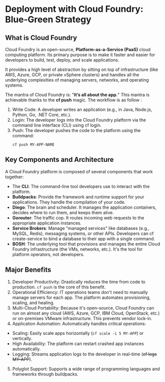 # Deployment with Cloud Foundry: Blue-Green Strategy

## What is Cloud Foundry

Cloud Foundry is an open-source, **Platform-as-a-Service (PaaS)** cloud computing platform. Its primary purpose is to make it faster and easier for developers to build, test, deploy, and scale applications.

It provides a high level of abstraction by sitting on top of infrastructure (like AWS, Azure, GCP, or private vSphere clusters) and handles all the underlying complexities of managing servers, networks, and operating systems.

The mantra of Cloud Foundry is: "**It’s all about the app.**" This mantra is achievable thanks to the **cf push** magic. The workflow is as follow :
1. Write Code: A developer writes an application (e.g., in Java, Node.js, Python, Go, .NET Core, etc.).
2. Login: The developer logs into the Cloud Foundry platform via the command line interface (CLI) using cf login.
3. Push: The developer pushes the code to the platform using the command:
   ```
   cf push MY-APP-NAME
   ```

## Key Components and Architecture

A Cloud Foundry platform is composed of several components that work together:
* The **CLI**: The command-line tool developers use to interact with the platform.
* **Buildpacks**: Provide the framework and runtime support for your applications. They handle the compilation of your code.
* **Diego**: The brain and scheduler. It manages the application containers, decides where to run them, and keeps them alive.
* **Gorouter**: The traffic cop. It routes incoming web requests to the appropriate application instances.
* **Service Brokers**: Manage "managed services" like databases (e.g., MySQL, Redis), messaging systems, or other APIs. Developers can cf create-service to bind a database to their app with a single command.
* **BOSH**: The underlying tool that provisions and manages the entire Cloud Foundry infrastructure (the VMs, networks, etc.). It's the tool for platform operators, not developers.

## Major Benefits
1. Developer Productivity: Drastically reduces the time from code to production. ```cf push``` is the core of this benefit.
2. Operational Efficiency: IT operations teams don't need to manually manage servers for each app. The platform automates provisioning, scaling, and healing.
3. Multi-Cloud Portability: Because it's open-source, Cloud Foundry can run on almost any cloud (AWS, Azure, GCP, IBM Cloud, OpenStack, etc.) or on-premises VMware infrastructure. This prevents vendor lock-in.
4. Application Automation: Automatically handles critical operations:
  * Scaling: Easily scale apps horizontally (```cf scale -i 5 MY-APP```) or vertically.
  * High Availability: The platform can restart crashed app instances automatically.
  * Logging: Streams application logs to the developer in real-time (~~cf logs MY-APP~~).
5. Polyglot Support: Supports a wide range of programming languages and frameworks through buildpacks.

